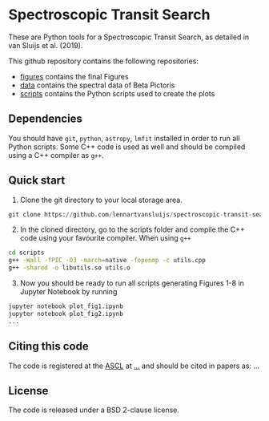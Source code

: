 # Spectroscopic Transit Search

These are Python tools for a Spectroscopic Transit Search, as detailed in van Sluijs et al. (2019).

This github repository contains the following repositories:
* [figures](https://github.com/lennartvansluijs/spectroscopic-transit-search/paper) contains the final Figures
* [data](https://github.com/lennartvansluijs/spectroscopic-transit-search/data) contains the spectral data of Beta Pictoris
* [scripts](https://github.com/lennartvansluijs/spectroscopic-transit-search/paper) contains the Python scripts used to create the plots

## Dependencies
You should have `git`, `python`, `astropy`, `lmfit` installed in order to run all Python scripts. Some C++ code is used as well and should be compiled using a C++ compiler as `g++`.

## Quick start
1. Clone the git directory to your local storage area.
```python
git clone https://github.com/lennartvansluijs/spectroscopic-transit-search <local folder>
```
2. In the cloned directory, go to the scripts folder and compile the C++ code using your favourite compiler. When using `g++`
```bash
cd scripts
g++ -Wall -fPIC -O3 -march=native -fopenmp -c utils.cpp
g++ -shared -o libutils.so utils.o
```
3. Now you should be ready to run all scripts generating Figures 1-8 in Jupyter Notebook by running
```bash
jupyter notebook plot_fig1.ipynb
jupyter notebook plot_fig2.ipynb
...
```

## Citing this code

The code is registered at the [ASCL](http://ascl.net/) at
[...](...) and should be cited in papers
as: ...

## License

The code is released under a BSD 2-clause license.
